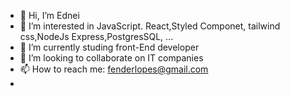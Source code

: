 - 👋 Hi, I’m  Ednei
- 👀 I’m interested in JavaScript. React,Styled Componet, tailwind css,NodeJs Express,PostgresSQL, ...
- 🌱 I’m currently studing front-End developer
- 💞️ I’m looking to collaborate on IT companies
- 📫 How to reach me: fenderlopes@gmail.com 
- 

<!---
Edy-ux/Edy-ux is a ✨ special ✨ repository because its `README.md` (this file) appears on your GitHub profile.
You can click the Preview link to take a look at your changes.
--->
